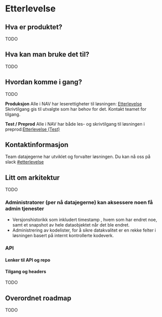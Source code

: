 # Etterlevelse


## Hva er produktet?
TODO

## Hva kan man bruke det til?
TODO

## Hvordan komme i gang?
TODO 

**Produksjon**
Alle i NAV har leserettigheter til løsningen: [Etterlevelse](https://etterlevelse.intern.nav.no/)
Skrivtilgang gis til utvalgte som har behov for det. Kontakt teamet for tilgang. 

**Test / Preprod**
Alle i NAV har både les- og skrivtilgang til løsningen i preprod:[Etterlevelse (Test)](https://etterlevelse.dev.intern.nav.no/)


## Kontaktinformasjon
Team datajegerne har utviklet og forvalter løsningen. Du kan nå oss på slack [#etterlevelse](https://nav-it.slack.com/archives/C01V697SSR2)


## Litt om arkitektur
TODO

### Administratorer (per nå datajegerne) kan aksessere noen få admin tjenester
* Versjonshistorikk som inkludert timestamp , hvem som har endret noe, samt et snapshot av hele dataobjektet når det ble endret.
* Administrering av kodelister, for å sikre datakvalitet er en rekke felter i løsningen basert på internt kontrollerte kodeverk. 

### API

#### Lenker til API og repo



#### Tilgang og headers
TODO

## Overordnet roadmap
TODO

